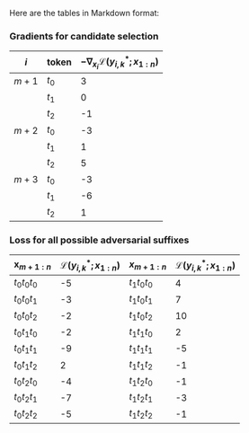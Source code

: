Here are the tables in Markdown format:

### Gradients for candidate selection

| $i$ | token | $-\nabla_{x_i} \mathcal{L}(y^*_{i,k};x_{1:n})$ |
| --- | ----- | ------------------------------------------------------------ |
| $m + 1$ | $t_0$ | 3 |
|         | $t_1$ | 0 |
|         | $t_2$ | -1 |
| $m + 2$ | $t_0$ | -3 |
|         | $t_1$ | 1 |
|         | $t_2$ | 5 |
| $m + 3$ | $t_0$ | -3 |
|         | $t_1$ | -6 |
|         | $t_2$ | 1 |

### Loss for all possible adversarial suffixes

| $\mathbf{x}_{m+1:n}$ | $\mathcal{L}(y^*_{i,k};x_{1:n})$ | $x_{m+1:n}$ | $\mathcal{L}(y^*_{i,k};x_{1:n})$ |
| ------------------- | ------------------------------------------------------------ | ------------------- | ------------------------------------------------------------ |
| $t_0t_0t_0$         | -5                                                        | $t_1t_0t_0$         | 4                                                           |
| $t_0t_0t_1$         | -3                                                        | $t_1t_0t_1$         | 7                                                           |
| $t_0t_0t_2$         | -2                                                        | $t_1t_0t_2$         | 10                                                          |
| $t_0t_1t_0$         | -2                                                        | $t_1t_1t_0$         | 2                                                           |
| $t_0t_1t_1$         | -9                                                        | $t_1t_1t_1$         | -5                                                          |
| $t_0t_1t_2$         | 2                                                         | $t_1t_1t_2$         | -1                                                          |
| $t_0t_2t_0$         | -4                                                        | $t_1t_2t_0$         | -1                                                          |
| $t_0t_2t_1$         | -7                                                        | $t_1t_2t_1$         | -3                                                          |
| $t_0t_2t_2$         | -5                                                        | $t_1t_2t_2$         | -1                                                          |
